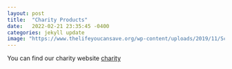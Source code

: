```yaml
---
layout: post
title:  "Charity Products"
date:   2022-02-21 23:35:45 -0400
categories: jekyll update
image: "https://www.thelifeyoucansave.org/wp-content/uploads/2019/11/Screen-Shot-2015-07-13-at-1.53.34-PM.png"
---
```

You can find our charity website [charity]

[charity]: https://sites.google.com/student.tdsb.on.ca/donationpage/home
